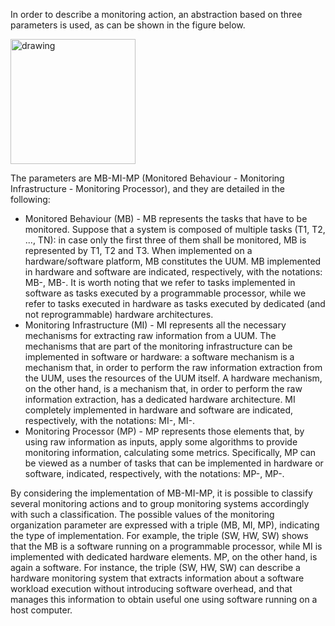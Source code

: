 In order to describe a monitoring action, an abstraction based on three parameters is used, as can be shown in the figure below.

<img src="https://i.imgur.com/UQKC8iH.png" alt="drawing" width="200"/>

The parameters are MB-MI-MP (Monitored Behaviour - Monitoring Infrastructure - Monitoring Processor), and they are detailed in the following:

- Monitored Behaviour (MB) - MB represents the tasks that have to be monitored. Suppose that a system is composed of multiple tasks (T1, T2, ..., TN): in case only the first three of them shall be monitored, MB is represented by T1, T2 and T3. When implemented on a hardware/software platform, MB constitutes the UUM. MB implemented in hardware and software are indicated, respectively, with the notations: MB-<HW>, MB-<SW>. It is worth noting that we refer to tasks implemented in software as tasks executed by a programmable processor, while we refer to tasks executed in hardware as tasks executed by dedicated (and not reprogrammable) hardware architectures.
- Monitoring Infrastructure (MI) - MI represents all the necessary mechanisms for extracting raw information from a UUM. The mechanisms that are part of the monitoring infrastructure can be implemented in software or hardware: a software mechanism is a mechanism that, in order to perform the raw information extraction from the UUM, uses the resources of the UUM itself. A hardware mechanism, on the other hand, is a mechanism that, in order to perform the raw information extraction, has a dedicated hardware architecture. MI completely implemented in hardware and software are indicated, respectively, with the notations: MI-<HW>, MI-<SW>.
- Monitoring Processor (MP) - MP represents those elements that, by using raw information as inputs, apply some algorithms to provide monitoring information, calculating some metrics. Specifically, MP can be viewed as a number of tasks that can be implemented in hardware or software, indicated, respectively, with the notations: MP-<HW>, MP-<SW>.



By considering the implementation of MB-MI-MP, it is possible to classify several monitoring actions and to group monitoring systems accordingly with such a classification.
The possible values of the monitoring organization parameter are expressed with a triple (MB, MI, MP), indicating the type of implementation. 
For example, the triple (SW, HW, SW)  shows that the MB is a software running on a programmable processor, while MI is implemented with dedicated hardware elements. MP, on the other hand, is again a software. For instance, the triple (SW, HW, SW) can describe a hardware monitoring system that extracts information about a software workload execution without introducing software overhead, and that manages this information to obtain useful one using software running on a host computer.
